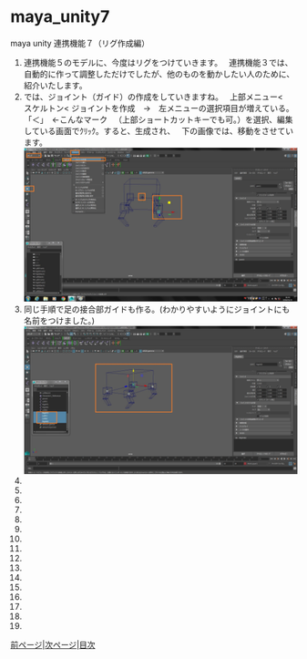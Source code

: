# maya_unity7
maya unity 連携機能７（リグ作成編）


1. 連携機能５のモデルに、今度はリグをつけていきます。  
連携機能３では、自動的に作って調整しただけでしたが、他のものを動かしたい人のために、紹介いたします。
1. では、ジョイント（ガイド）の作成をしていきますね。  
上部メニュー<　スケルトン< ジョイントを作成　→　左メニューの選択項目が増えている。「＜」　←こんなマーク  
（上部ショートカットキーでも可。）を選択、編集している画面でｸﾘｯｸ。すると、生成され、  
下の画像では、移動をさせています。  
![](https://raw.githubusercontent.com/175B005/maya_unity3/master/direction8-3.jpg)
1. 同じ手順で足の接合部ガイドも作る。(わかりやすいようにジョイントにも名前をつけました。)  
![](https://raw.githubusercontent.com/175B005/maya_unity3/master/direction9-3.jpg)
1. 
1. 
1. 
1. 
1. 
1. 
1. 
1. 
1. 
1. 
1. 
1. 
1. 
1. 
1. 
1. 

[前ページ](https://github.com/175B005/maya_unity6)|[次ページ](https://github.com/175B005/maya_unity8)|[目次](https://github.com/175B005/maya_unity_index)
